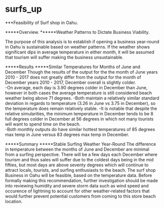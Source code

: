 # surfs_up
***Feasibility of Surf shop in Oahu.

*****Overview.
******Weather Patterns to Dictate Business Viability.

The purpose of this analysis is to establish if opening a business year-round in Oahu is sustainable based on weather patterns. If the weather shows significant dips in average temperature in either month, it will be assumed that tourism will suffer making the business unsustainable. 


*****Results
*****Similar Temperatures for Months of June and December
Though the results of the output for the the month of June years 2010 - 2017 does not greatly differ from the output for the month of December years 2010 - 2017, December overall is slightly colder.  
     -On average, each day is 3.90 degrees colder in December than June, however in both cases the average temperature is still considered beach weather being above 71       degrees. 
     -Both maintain a relatively similar standard deviation in regards to temperature (3.26 in June vs 3.75 in December), so the temperature does remain relatively       stable. 
     -It is notable that despite the relative simularities, the minimum temperature in December tends to be 8 full degrees colder in December at 56 degrees in which       not many tourists will want to spend time on the beach.  
     -Both monthly outputs do have similar hottest temperatures of 85 degrees max temp in June versus 83 degrees max temp in December.


*****Summary 
*****Stable Surfing Weather Year-Round
The difference in temperature between the months of June and December are minimal from a surfing perspective.  There will be a few days each December where tourism and thus sales will suffer due to the coldest days being in the mid fifties, but most days are above seventy degrees which will continue to attract locals, tourists, and surfing enthusiasts to the beach.  The surf shop Business in Oahu will be feasible, based on the temperature data.  Before formally making this recommendation, further investigation should be made into reviewing humidity and severe storm data such as wind speed and occurence of lightning to account for other weather-related factors that would further prevent potential customers from coming to this store beach location. 


